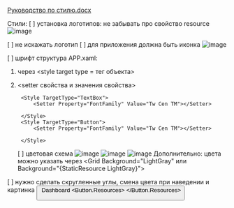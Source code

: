 [Руководство по стилю.docx](https://github.com/Banstra/exam/files/12812695/default.docx)

Стили:
[ ] установка логотипов: не забывать про свойство resource
![image](https://github.com/Banstra/exam/assets/97594123/634067d7-5c41-41e0-ad8b-06c8e378c04b)

[ ] не искажать логотип
[ ] для приложения должна быть иконка ![image](https://github.com/Banstra/exam/assets/97594123/889e4570-cb03-43f4-a917-7984066c49ab)

[ ] шрифт
структура APP.xaml:
1. через <style target type = тег объекта>
2. <setter свойства и значения свойства>

    <Style TargetType="TextBlock">
            <Setter Property="FontFamily" Value="Tw Cen TM"></Setter>
            
        </Style>
        <Style TargetType="TextBox">
            <Setter Property="FontFamily" Value="Tw Cen TM"></Setter>

        </Style>
        <Style TargetType="Button">
            <Setter Property="FontFamily" Value="Tw Cen TM"></Setter>

        </Style>

   [ ] цветовая схема
![image](https://github.com/Banstra/exam/assets/97594123/42368160-a4c2-4d78-af07-f6143544d570)
![image](https://github.com/Banstra/exam/assets/97594123/2894f05e-f3f7-4df7-b4cc-2e3c05827de2)
![image](https://github.com/Banstra/exam/assets/97594123/6ebfc9bc-5466-4ae1-8c0c-81500a75dcab)
Дополнительно:
цвета можно указать через <SolidColorBrush x:key="название" Color="значение"></SolidColorBrush>
 <Grid Background="LightGray" или Background="{StaticResource LightGray}">
 
[ ] нужно сделать скругленные углы, смена цвета при наведении и картинка
<Button Name="menu" Background="{StaticResource LightGray}">
                <StackPanel Orientation="Horizontal">
                    <Image Source="/rESOURCES/Logo.png" Stretch="UniformToFill" HorizontalAlignment="Left" />
                    <TextBlock VerticalAlignment="Center" FontSize="30">Dashboard</TextBlock>
                </StackPanel>
<Button.Resources>
                    <Style TargetType="Border">
                        <Setter Property="CornerRadius" Value="10"></Setter>
                    </Style>
                </Button.Resources>

